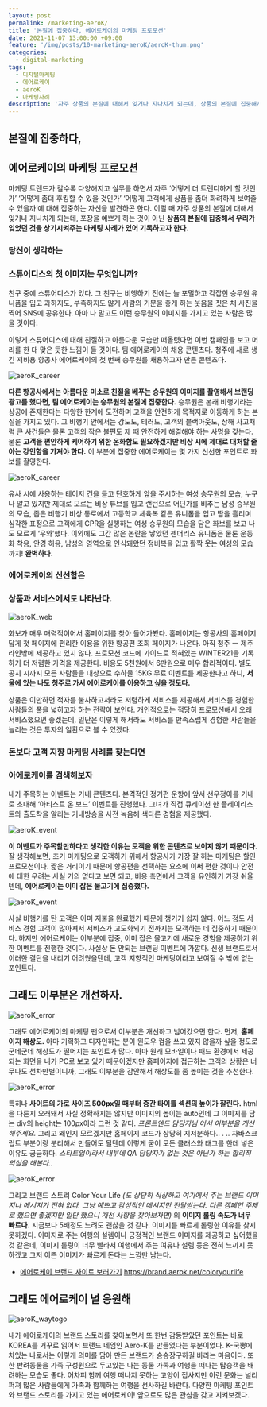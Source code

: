 ```yaml
---
layout: post
permalink: /marketing-aeroK/
title: '본질에 집중하다, 에어로케이의 마케팅 프로모션'
date: 2021-11-07 13:00:00 +09:00
feature: '/img/posts/10-marketing-aeroK/aeroK-thum.png'
categories:
  - digital-marketing
tags:
  - 디지털마케팅
  - 에어로케이
  - aeroK
  - 마케팅사례
description: '자주 상품의 본질에 대해서 잊거나 지나치게 되는데, 상품의 본질에 집중해서 우리가 잊었던 것을 상기시켜주는 마케팅 사례가 있어 기록하고자 한다.'
---
```

## 본질에 집중하다,
## 에어로케이의 마케팅 프로모션

마케팅 트렌드가 갈수록 다양해지고 실무를 하면서 자주 ‘어떻게 더 트렌디하게 할 것인가’ ‘어떻게 좀더 후킹할 수 있을 것인가’ ‘어떻게 고객에게 상품을 좀더 화려하게 보여줄 수 있을까’에 대해 집중하는 자신을 발견하곤 한다. 이럴 때 자주 상품의 본질에 대해서 잊거나 지나치게 되는데, 포장을 예쁘게 하는 것이 아닌 **상품의 본질에 집중해서 우리가 잊었던 것을 상기시켜주는 마케팅 사례가 있어 기록하고자 한다.**

### 당신이 생각하는
### 스튜어디스의 첫 이미지는 무엇입니까?

친구 중에 스튜어디스가 있다. 그 친구는 비행하기 전에는 늘 포멀하고 각잡힌 승무원 유니폼을 입고 과하지도, 부족하지도 않게 사람의 기분을 좋게 하는 웃음을 짓은 채 사진을 찍어 SNS에 공유한다. 아마 나 말고도 이런 승무원의 이미지를 가지고 있는 사람은 많을 것이다.

이렇게 스튜어디스에 대해 친절하고 아름다운 모습만 떠올렸다면 이번 캠페인을 보고 머리를 한 대 맞은 듯한 느낌이 들 것이다. 팀 에어로케이의 채용 콘텐츠다. 청주에 새로 생긴 저비용 항공사 에어로케이의 첫 번째 승무원를 채용하고자 만든 콘텐츠다.

![aeroK_career](/img/posts/10-marketing-aeroK/aeroK_1.png)

**다른 항공사에서는 아름다운 미소로 친절을 베푸는 승무원의 이미지를 촬영해서 브랜딩 광고를 했다면, 팀 에어로케이는 승무원의 본질에 집중한다.** 승무원은 본래 비행기라는 상공에 존재한다는 다양한 한계에 도전하며 고객을 안전하게 목적지로 이동하게 하는 본질을 가지고 있다. 그 비행기 안에서는 강도도, 테러도, 고객의 블랙아웃도, 상해 사고처럼 큰 사건들은 물론 고객의 작은 불편도 제 때 안전하게 해결해야 하는 사명을 갖는다. 물론 **고객을 편안하게 케어하기 위한 온화함도 필요하겠지만 비상 시에 제대로 대처할 줄 아는 강인함을 가져야 한다.** 이 부분에 집중한 에어로케이는 몇 가지 신선한 포인트로 화보를 촬영한다.

![aeroK_career](/img/posts/10-marketing-aeroK/aeroK_2.png)

유사 시에 사용하는 테이저 건을 들고 단호하게 앞을 주시하는 여성 승무원의 모습, 누구나 알고 있지만 제대로 모르는 비상 튜브를 입고 랜턴으로 어딘가를 비추는 남성 승무원의 모습, 좁은 비행기 비상 통로에서 고등학교 체육복 같은 유니폼을 입고 땀을 흘리며 심각한 표정으로 고객에게 CPR을 실행하는 여성 승무원의 모습을 담은 화보를 보고 나도 모르게 ‘우와’했다. 이외에도 그간 많은 논란을 낳았던 젠더리스 유니폼은 물론 운동화 착용, 안경 허용, 남성의 영역으로 인식돼왔던 정비복을 입고 활짝 웃는 여성의 모습까지! **완벽하다.**

### 에어로케이의 신선함은
### 상품과 서비스에서도 나타난다.

![aeroK_web](/img/posts/10-marketing-aeroK/aeroK_3.png)

화보가 매우 매력적이어서 홈페이지를 찾아 들어가봤다. 홈페이지는 항공사의 홈페이지답게 첫 페이지에 편리한 이용을 위한 항공편 조회 페이지가 나온다. 아직 청주 ㅡ 제주 라인밖에 제공하고 있지 않다. 프로모션 코드에 가이드로 적혀있는 WINTER21을 기록하기 더 저렴한 가격을 제공한다. 비용도 5천원에서 6만원으로 매우 합리적이다. 별도 공지 시까지 모든 사람들을 대상으로 수하물 15KG 무료 이벤트를 제공한다고 하니, **서울에 있는 나도 청주로 가서 에어로케이를 이용하고 싶을 정도다.**

상품은 이만하면 적자를 불사하고서라도 저렴하게 서비스를 제공해서 서비스를 경험한 사람들의 풀을 넓히고자 하는 전략이 보인다. 개인적으로는 적당히 프로모션해서 오래 서비스했으면 좋겠는데, 일단은 이렇게 해서라도 서비스를 만족스럽게 경험한 사람들을 늘리는 것은 투자의 일환으로 볼 수 있겠다.


### 돈보다 고객 지향 마케팅 사례를 찾는다면
### 아에로케이를 검색해보자

내가 주목하는 이벤트는 기내 콘텐츠다. 본격적인 정기편 운항에 앞서 선우정아를 기내로 초대해 ‘아티스트 온 보드’ 이벤트를 진행했다. 그녀가 직접 큐레이션 한 플레이리스트와 출도착을 알리는 기내방송을 사전 녹음해 색다른 경험을 제공했다.

![aeroK_event](/img/posts/10-marketing-aeroK/aeroK_4.png)

**이 이벤트가 주목할만하다고 생각한 이유는 모객을 위한 콘텐츠로 보이지 않기 때문이다.** 잘 생각해보면, 초기 마케팅으로 모객하기 위해서 항공사가 가장 잘 하는 마케팅은 할인 프로모션이다. 짧은 거리이기 때문에 항공편을 선택하는 요소에 이써 편한 것이나 안전에 대한 우려는 사실 거의 없다고 보면 되고, 비용 측면에서 고객을 유인하기 가장 쉬울 텐데, **에어로케이는 이미 잡은 물고기에 집중했다.**

![aeroK_event](/img/posts/10-marketing-aeroK/aeroK_5.png)

사실 비행기를 탄 고객은 이미 지불을 완료했기 때문에 챙기기 쉽지 않다. 어느 정도 서비스 경험 고객이 많아져서 서비스가 고도화되기 전까지는 모객하는 데 집중하기 때문이다. 하지만 에어로케이는 이부분에 집중, 이미 잡은 물고기에 새로운 경험을 제공하기 위한 이벤트를 진행한 것이다. 사실상 돈 안되는 브랜딩 이벤트에 가깝다. 신생 브랜드로서 이러한 결단을 내리기 어려웠을텐데, 고객 지향적인 마케팅이라고 보여질 수 밖에 없는 포인트다.

## 그래도 이부분은 개선하자.

![aeroK_error](/img/posts/10-marketing-aeroK/aeroK_6.png)

그래도 에어로케이의 마케팅 팬으로서 이부분은 개선하고 넘어갔으면 한다. 먼저, **홈페이지 해상도.** 아마 기획하고 디자인하는 분이 윈도우 컴을 쓰고 있지 않을까 싶을 정도로 군데군데 해상도가 떨어지는 포인트가 많다. 아마 원래 모바일이나 패드 환경에서 제공되는 화면을 내가 PC로 보고 있기 때문이겠지만 홈페이지에 접근하는 고객의 상황은 너무나도 천차만별이니까, 그래도 이부분을 감안해서 해상도를 좀 높이는 것을 추천한다.

![aeroK_error](/img/posts/10-marketing-aeroK/aeroK_7.png)

특히나 **사이트의 가로 사이즈 500px일 때부터 중간 타이틀 섹션의 높이가 잘린다.** html을 다룬지 오래돼서 사실 정확하지는 않지만 이미지의 높이는 auto인데 그 이미지를 담는 div의 height는 100px이라 그런 것 같다. *프론트엔드 담당자님 어서 이부분을 개선해주세요.* 그리고 왜인지 모르겠지만 홈페이지 코드가 상당히 지저분하다.. . .. 자바스크립트 부분이랑 분리해서 만들어도 될텐데 이렇게 굳이 모든 클래스와 태그를 한데 넣은 이유도 궁금하다. *스타트업이라서 내부에 QA 담당자가 없는 것은 아닌가 하는 합리적 의심을 해본다..*

![aeroK_error](/img/posts/10-marketing-aeroK/aeroK_8.png)

그리고 브랜드 스토리 Color Your Life *(도 상당히 식상하고 여기에서 주는 브랜드 이미지나 메시지가 전혀 없다. 그냥 예쁘고 감성적인 메시지만 전달받는다. 다른 캠페인 주제로 했으면 좋겠지만 일단 했으니 개선 사항을 찾아보자면)* 의 **이미지 롤링 속도가 너무 빠르다.** 지금보다 5배정도 느려도 괜찮을 것 같다. 이미지를 빠르게 롤링한 이유를 찾지 못하겠다. 이미지로 주는 여행의 설렘이나 긍정적인 브랜드 이미지를 제공하고 싶어했을 것 같은데, 이미지 롤링이 너무 빨라서 여행에서 주는 여유나 설렘 등은 전혀 느끼지 못하겠고 그저 이쁜 이미지가 빠르게 돈다는 느낌만 남는다.

- [에어로케이 브랜드 사이트 보러가기](https://brand.aerok.net/coloryourlife) <https://brand.aerok.net/coloryourlife>


## 그래도 에어로케이 널 응원해

![aeroK_waytogo](/img/posts/10-marketing-aeroK/aeroK_9.png)

내가 에어로케이의 브랜드 스토리를 찾아보면서 또 한번 감동받았던 포인트는 바로 KOREA를 거꾸로 읽어서 브랜드 네임인 Aero-K를 만들었다는 부분이었다. K-국뽕에 차있는 나로서는 이렇게 의미를 담아 만든 브랜드가 승승장구하길 바라는 마음이다. 또한 반려동물을 가족 구성원으로 두고있는 나는 동물 가족과 여행을 떠나는 탑승객을 배려하는 모습도 좋다. 어차피 함께 여행 떠나지 못하는 고양이 집사지만 이런 문화는 널리 퍼져 많은 사람들에게 가족과 함께하는 여행을 선사하길 바란다. 다양한 마케팅 포인트와 브랜드 스토리를 가지고 있는 에어로케이! 앞으로도 많은 관심을 갖고 지켜보겠다.
